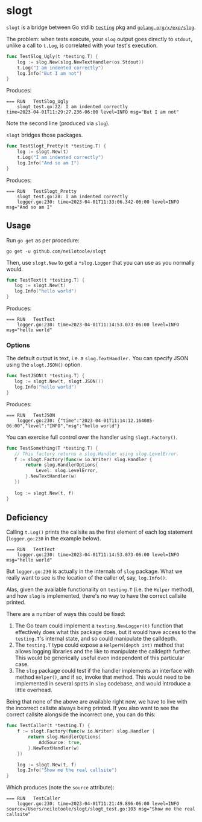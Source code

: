 # slogt

`slogt` is a bridge between Go stdlib [`testing`](https://pkg.go.dev/testing) pkg
and [`golang.org/x/exp/slog`](https://pkg.go.dev/golang.org/x/exp/slog).


The problem: when tests execute, your `slog` output goes directly to `stdout`,
unlike a call to `t.Log`, is correlated with your test's execution.

```go
func TestSlog_Ugly(t *testing.T) {
	log := slog.New(slog.NewTextHandler(os.Stdout))
	t.Log("I am indented correctly")
	log.Info("But I am not")
}
```

Produces:

```text
=== RUN   TestSlog_Ugly
    slogt_test.go:22: I am indented correctly
time=2023-04-01T11:29:27.236-06:00 level=INFO msg="But I am not"
```

Note the second line (produced via `slog`).

`slogt` bridges those packages.

```go
func TestSlogt_Pretty(t *testing.T) {
	log := slogt.New(t)
	t.Log("I am indented correctly")
	log.Info("And so am I")
}
```

Produces:

```text
=== RUN   TestSlogt_Pretty
    slogt_test.go:28: I am indented correctly
    logger.go:230: time=2023-04-01T11:33:06.342-06:00 level=INFO msg="And so am I"
```


## Usage

Run `go get` as per procedure:

```shell
go get -u github.com/neilotoole/slogt
```

Then, use `slogt.New` to get a `*slog.Logger` that you can
use as you normally would.

```go
func TestText(t *testing.T) {
   log := slogt.New(t)
   log.Info("hello world")
}
```

Produces:

```text
=== RUN   TestText
    logger.go:230: time=2023-04-01T11:14:53.073-06:00 level=INFO msg="hello world"
```

### Options

The default output is text, i.e. a `slog.TextHandler.` You can
specify JSON using the `slogt.JSON()` option.

```go
func TestJSON(t *testing.T) {
   log := slogt.New(t, slogt.JSON())
   log.Info("hello world")
}
```

Produces:

```text
=== RUN   TestJSON
    logger.go:230: {"time":"2023-04-01T11:14:12.164085-06:00","level":"INFO","msg":"hello world"}
```

You can exercise full control over the handler using `slogt.Factory()`.

```go
func TestSomething(T *testing.T) {
   // This factory returns a slog.Handler using slog.LevelError.
   f := slogt.Factory(func(w io.Writer) slog.Handler {
       return slog.HandlerOptions{
           Level: slog.LevelError,
       }.NewTextHandler(w)
   })
   
   log := slogt.New(t, f)
}
```


## Deficiency

Calling `t.Log()` prints the callsite as the first element
of each log statement (`logger.go:230` in the example below).

```text
=== RUN   TestText
    logger.go:230: time=2023-04-01T11:14:53.073-06:00 level=INFO msg="hello world"
```

But `logger.go:230` is actually in the internals of `slog` package.
What we really want to see is the location of the caller of, say, `log.Info()`.

Alas, given the available functionality
on `testing.T` (i.e. the `Helper` method), and how `slog` is implemented,
there's no way to have the correct callsite printed.

There are a number of ways this could be fixed:

1. The Go team could implement a `testing.NewLogger(t)` function that effectively
   does what this package does, but it would have access to the `testing.T`'s
   internal state, and so could manipulate the calldepth.
2. The `testing.T` type could expose a `HelperN(depth int)` method that allows
   logging libraries and the like to manipulate the calldepth further. This would
   be generically useful even independent of this particular case.
3. The `slog` package could test if the handler implements an interface with
   method `Helper()`, and if so, invoke that method. This would need to be
   implemented in several spots in `slog` codebase, and would introduce a little
   overhead.

Being that none of the above are available right now, we have to live
with the incorrect callsite always being printed. If you also want to
see the correct callsite alongside the incorrect one, you can do this:

```go
func TestCaller(t *testing.T) {
	f := slogt.Factory(func(w io.Writer) slog.Handler {
		return slog.HandlerOptions{
			AddSource: true,
		}.NewTextHandler(w)
	})

	log := slogt.New(t, f)
	log.Info("Show me the real callsite")
}
```

Which produces (note the `source` attribute):

```text
=== RUN   TestCaller
    logger.go:230: time=2023-04-01T11:21:49.896-06:00 level=INFO source=/Users/neilotoole/slogt/slogt_test.go:103 msg="Show me the real callsite"
```



